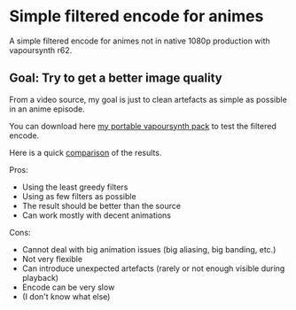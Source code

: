 # Simple filtered encode for animes
A simple filtered encode for animes not in native 1080p production with vapoursynth r62.

## Goal: Try to get a better image quality
From a video source, my goal is just to clean artefacts as simple as possible in an anime episode.

You can download here [my portable vapoursynth pack](https://www.dropbox.com/s/u024mm8e8fobr2o) to test the filtered encode.

Here is a quick [comparison](https://slow.pics/c/uNrV6CMZ) of the results.

Pros:
- Using the least greedy filters
- Using as few filters as possible
- The result should be better than the source
- Can work mostly with decent animations

Cons:
- Cannot deal with big animation issues (big aliasing, big banding, etc.)
- Not very flexible
- Can introduce unexpected artefacts (rarely or not enough visible during playback)
- Encode can be very slow
- (I don't know what else)
